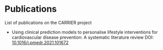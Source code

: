 # Publications

List of publications on the CARRIER project

- Using clinical prediction models to personalise lifestyle interventions for cardiovascular disease prevention: A systematic literature review  DOI: [10.1016/j.pmedr.2021.101672](https://doi.org/10.1016/j.pmedr.2021.101672)